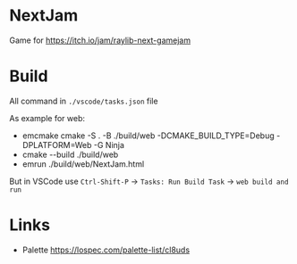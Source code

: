 # NextJam

Game for https://itch.io/jam/raylib-next-gamejam

# Build

All command in ```./vscode/tasks.json``` file

As example for web:

- emcmake cmake -S . -B ./build/web -DCMAKE_BUILD_TYPE=Debug -DPLATFORM=Web -G Ninja
- cmake --build ./build/web
- emrun ./build/web/NextJam.html

But in VSCode use ```Ctrl-Shift-P``` -> ```Tasks: Run Build Task``` -> ```web build and run```

# Links

- Palette https://lospec.com/palette-list/cl8uds

